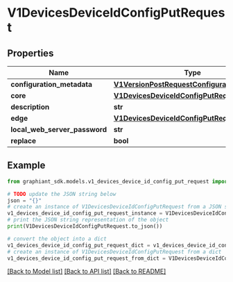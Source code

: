 # V1DevicesDeviceIdConfigPutRequest


## Properties

Name | Type | Description | Notes
------------ | ------------- | ------------- | -------------
**configuration_metadata** | [**V1VersionPostRequestConfigurationMetadata**](V1VersionPostRequestConfigurationMetadata.md) |  | [optional] 
**core** | [**V1DevicesDeviceIdConfigPutRequestCore**](V1DevicesDeviceIdConfigPutRequestCore.md) |  | [optional] 
**description** | **str** |  | [optional] 
**edge** | [**V1DevicesDeviceIdConfigPutRequestEdge**](V1DevicesDeviceIdConfigPutRequestEdge.md) |  | [optional] 
**local_web_server_password** | **str** |  | [optional] 
**replace** | **bool** |  | [optional] 

## Example

```python
from graphiant_sdk.models.v1_devices_device_id_config_put_request import V1DevicesDeviceIdConfigPutRequest

# TODO update the JSON string below
json = "{}"
# create an instance of V1DevicesDeviceIdConfigPutRequest from a JSON string
v1_devices_device_id_config_put_request_instance = V1DevicesDeviceIdConfigPutRequest.from_json(json)
# print the JSON string representation of the object
print(V1DevicesDeviceIdConfigPutRequest.to_json())

# convert the object into a dict
v1_devices_device_id_config_put_request_dict = v1_devices_device_id_config_put_request_instance.to_dict()
# create an instance of V1DevicesDeviceIdConfigPutRequest from a dict
v1_devices_device_id_config_put_request_from_dict = V1DevicesDeviceIdConfigPutRequest.from_dict(v1_devices_device_id_config_put_request_dict)
```
[[Back to Model list]](../README.md#documentation-for-models) [[Back to API list]](../README.md#documentation-for-api-endpoints) [[Back to README]](../README.md)



